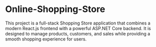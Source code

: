 # Online-Shopping-Store
This project is a full-stack Shopping Store application that combines a modern React.js frontend with a powerful ASP.NET Core backend. It is designed to manage products, customers, and sales while providing a smooth shopping experience for users.
